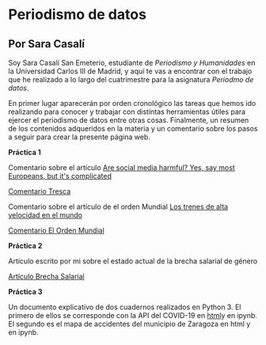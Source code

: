 # Periodismo de datos
## Por Sara Casalí
Soy Sara Casalí San Emeterio, estudiante de *Periodismo y Humanidades* en la Universidad Carlos III de Madrid, y aquí te vas a encontrar con el trabajo que he realizado a lo largo del cuatrimestre para la asignatura *Periodmo de datos*. 

En primer lugar aparecerán por orden cronológico las tareas que hemos ido realizando para conocer y trabajar con distintas herramientas útiles para ejercer el periodismo de datos entre otras cosas. Finalmente, un resumen de los contenidos adqueridos en la materia y un comentario sobre los pasos a seguir para crear la presente página web.

**Práctica 1**

Comentario sobre el artículo [Are social media harmful? Yes, say most Europeans, but it's complicated](https://trescaproject.eu/2021/10/07/are-social-media-harmful-yes-say-most-europeans-but-its-complicated/)

[Comentario Tresca](https://github.com/Pontedatos/saracasali/blob/main/practica-1-tresca.md)

Comentario sobre el artículo de el orden Mundial [Los trenes de alta velocidad en el mundo](https://elordenmundial.com/mapas-y-graficos/paises-trenes-alta-velocidad/)

[Comentario El Orden Mundial](https://github.com/Pontedatos/saracasali/blob/main/practica-1-libre.md)

**Práctica 2**

Artículo escrito por mi sobre el estado actual de la brecha salarial de género

[Artículo Brecha Salarial](https://github.com/Pontedatos/saracasali/blob/main/practica-2.md)

**Práctica 3**

Un documento explicativo de dos cuadernos realizados en Python 3. 
El primero de ellos se corresponde con la API del COVID-19 en [html](https://github.com/Pontedatos/saracasali/blob/main/practica3-python-api-covid19-pandas.html)y en ipynb. El segundo es el mapa de accidentes del municipio de Zaragoza en html y en ipynb.
